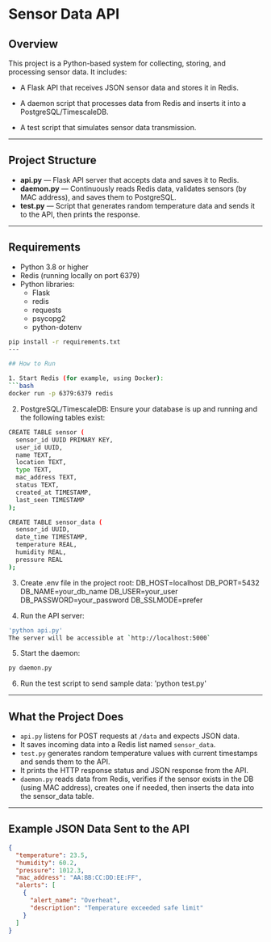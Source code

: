 # Sensor Data API

## Overview

 This project is a Python-based system for collecting, storing, and processing sensor data. It includes:

- A Flask API that receives JSON sensor data and stores it in Redis.

- A daemon script that processes data from Redis and inserts it into a PostgreSQL/TimescaleDB.

- A test script that simulates sensor data transmission.
---

## Project Structure

- **api.py** — Flask API server that accepts data and saves it to Redis.
- **daemon.py** — Continuously reads Redis data, validates sensors (by MAC address), and saves them to PostgreSQL.
- **test.py** — Script that generates random temperature data and sends it to the API, then prints the response.

---

## Requirements

- Python 3.8 or higher
- Redis (running locally on port 6379)
- Python libraries:
  - Flask
  - redis
  - requests
  - psycopg2
  - python-dotenv

```bash
pip install -r requirements.txt
---

## How to Run

1. Start Redis (for example, using Docker):
```bash
docker run -p 6379:6379 redis
```
2. PostgreSQL/TimescaleDB: Ensure your database is up and running and the following tables exist:
```bash
CREATE TABLE sensor (
  sensor_id UUID PRIMARY KEY,
  user_id UUID,
  name TEXT,
  location TEXT,
  type TEXT,
  mac_address TEXT,
  status TEXT,
  created_at TIMESTAMP,
  last_seen TIMESTAMP
);

CREATE TABLE sensor_data (
  sensor_id UUID,
  date_time TIMESTAMP,
  temperature REAL,
  humidity REAL,
  pressure REAL
);
```
3. Create .env file in the project root:
DB_HOST=localhost
DB_PORT=5432
DB_NAME=your_db_name
DB_USER=your_user
DB_PASSWORD=your_password
DB_SSLMODE=prefer

4. Run the API server:
```bash
'python api.py'
The server will be accessible at `http://localhost:5000`
```
5. Start the daemon:
```bash
py daemon.py
```
6. Run the test script to send sample data:
'python test.py'

---

## What the Project Does

- `api.py` listens for POST requests at `/data` and expects JSON data.
- It saves incoming data into a Redis list named `sensor_data`.
- `test.py` generates random temperature values with current timestamps and sends them to the API.
- It prints the HTTP response status and JSON response from the API.
- `daemon.py` reads data from Redis, verifies if the sensor exists in the DB (using MAC address), creates one if needed, then inserts the data into the sensor_data table.
---

## Example JSON Data Sent to the API

```json
{
  "temperature": 23.5,
  "humidity": 60.2,
  "pressure": 1012.3,
  "mac_address": "AA:BB:CC:DD:EE:FF",
  "alerts": [
    {
      "alert_name": "Overheat",
      "description": "Temperature exceeded safe limit"
    }
  ]
}